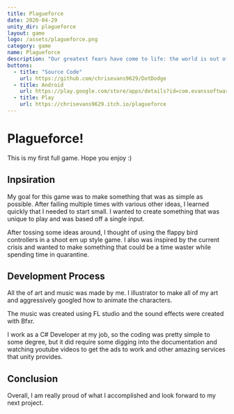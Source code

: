 ```yaml
---
title: Plagueforce
date: 2020-04-29
unity_dir: plagueforce
layout: game
logo: /assets/plagueforce.png
category: game
name: Plagueforce
description: "Our greatest fears have come to life: the world is out of toilet paper. Fortunately, you have some to spare. Put on the mask, get in the plane, and prepare for a long flight. But beware! Infected bats are all over the skies! Shoot the bats with syringes before they touch you, collect toilet paper on your journey, and deliver as much toilet paper as you can!"
buttons:
  - title: "Source Code"
    url: https://github.com/chrisevans9629/DotDodge
  - title: Android
    url: https://play.google.com/store/apps/details?id=com.evanssoftware.coronaforce
  - title: Play
    url: https://chrisevans9629.itch.io/plagueforce
---
```

# Plagueforce!

This is my first full game.  Hope you enjoy :)

## Inpsiration 

My goal for this game was to make something that was as simple as possible.  After failing multiple times with various other ideas, I learned quickly that I needed to start small.  I wanted to create something that was unique to play and was based off a single input.

After tossing some ideas around, I thought of using the flappy bird controllers in a shoot em up style game.  I also was inspired by the current crisis and wanted to make something that could be a time waster while spending time in quarantine.

## Development Process

All the of art and music was made by me.  I illustrator to make all of my art and aggressively googled how to animate the characters.

The music was created using FL studio and the sound effects were created with Bfxr.

I work as a C# Developer at my job, so the coding was pretty simple to some degree, but it did require some digging into the documentation and watching youtube videos to get the ads to work and other amazing services that unity provides.

## Conclusion

Overall, I am really proud of what I accomplished and look forward to my next project.
